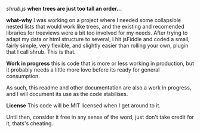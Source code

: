 *shrub.js*
__when trees are just too tall an order...__

**what-why**
I was working on a project where I needed some collapsible nested lists that would work like trees, and the existing and recomended libraries for treeviews were a bit too involved for my needs.  After trying to adapt my data or html structure to several, I hit jsFiddle and coded a small, fairly simple, very flexible, and slightly easier than rolling your own, plugin that I call shrub.  This is that.

**Work in progress**
this is code that is more or less working in production, but it probably needs a little more love before its ready for general consumption. 

As such, this readme and other documentation are also a work in progress, and I will document its use as the code stabilises. 

**License**
This code will be MIT licensed when I get around to it. 

Until then, consider it free in any sense of the word, just don't take credit for it, thats's cheating. 

